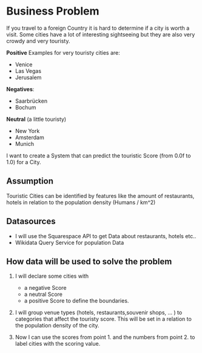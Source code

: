 # Business Problem
If you travel to a foreign Country it is hard to determine if a city is worth a visit. 
Some cities have a lot of interesting sightseeing but they are also very crowdy and very touristy. 

**Positive** Examples for very touristy cities are:
- Venice
- Las Vegas
- Jerusalem

**Negatives**:

- Saarbrücken
- Bochum

**Neutral** (a little touristy)
- New York
- Amsterdam
- Munich
 

I want to create a System that can predict the touristic Score (from 0.0f to 1.0) for a City.  

## Assumption
Touristic Cities can be identified by features like the amount of restaurants, hotels in relation to the population density (Humans / km^2)


## Datasources
- I will use the Squarespace API to get Data about restaurants, hotels etc..
- Wikidata Query Service for population Data

## How data will be used to solve the problem
1. I will declare some cities with
    - a negative Score
    - a neutral Score
    - a positive Score
  to define the boundaries.
2. I will group venue types (hotels, restaurants,souvenir shops, ... ) to categories that affect the touristy score. 
  This will be set in a relation to the population density of the city. 

3. Now I can use the scores from point 1. and the numbers from point 2. to label cities with the scoring value. 




  

